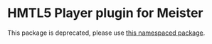 HMTL5 Player plugin for Meister
=========

This package is deprecated, please use [this namespaced package](https://www.npmjs.com/package/@meisterplayer/plugin-html5player).


